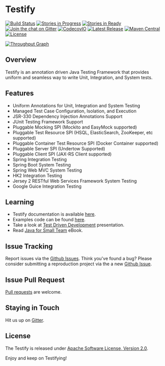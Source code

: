 # Testify
[![Build Status](https://travis-ci.org/testify-project/testify.svg?branch=develop)](https://travis-ci.org/testify-project/testify)
[![Stories in Progress](https://badge.waffle.io/testify-project/testify.svg?label=In%20Progress&title=In%20Progress)](http://waffle.io/testify-project/testify)
[![Stories in Ready](https://badge.waffle.io/testify-project/testify.svg?label=ready&title=Ready)](http://waffle.io/testify-project/testify)
[![Join the chat on Gitter](https://badges.gitter.im/testify-project/Lobby.svg)](https://gitter.im/testify-project/Lobby?utm_source=badge&utm_medium=badge&utm_campaign=pr-badge&utm_content=badge)
[![CodecovIO](https://codecov.io/github/testify-project/testify/coverage.svg?branch=develop)](https://codecov.io/github/testify-project/testify?branch=develop)
[![Latest Release](https://img.shields.io/github/release/testify-project/testify.svg)](https://github.com/testify-project/testify/releases/latest)
[![Maven Central](https://maven-badges.herokuapp.com/maven-central/org.testifyproject/testify/badge.svg?style=flat)](http://repo1.maven.org/maven2/org/testifyproject/testify/)
[![License](https://img.shields.io/badge/license-Apache%20License%202-lightgrey.svg)](https://github.com/testify-project/testify/blob/develop/LICENSE)

[![Throughput Graph](https://graphs.waffle.io/testify-project/testify/throughput.svg)](https://waffle.io/testify-project/testify/metrics)

## Overview
Testify is an annotation driven Java Testing Framework that provides uniform and seamless way to write Unit, Integration, and System tests.

## Features
- Uniform Annotations for Unit, Integration and System Testing
- Managed Test Case Configuration, Isolation, and Execution
- JSR-330 Dependency Injection Annotations Support
- JUnit Testing Framework Support
- Pluggable Mocking SPI (Mockito and EasyMock supported)
- Pluggable Test Resource SPI (HSQL, ElasticSearch, ZooKeeper, etc supported)
- Pluggable Container Test Resource SPI (Docker Container supported)
- Pluggable Server SPI (Undertow Supported)
- Pluggable Client SPI (JAX-RS Client supported)
- Spring Integration Testing
- Spring Boot System Testing
- Spring Web MVC System Testing
- HK2 Integration Testing
- Jersey 2 RESTful Web Services Framework System Testing
- Google Guice Integration Testing

## Learning
- Testify documentation is available [here][docs].
- Examples code can be found [here][examples].
- Take a look at [Test Driven Development][tdd-presentation] presentation.
- Read [Java for Small Team][java-for-small-team] eBook.

## Issue Tracking
Report issues via the [Github Issues][github-issues]. Think you've found a bug?
Please consider submitting a reproduction project via the a new [Github Issue][github-issues-new].

## Issue Pull Request
[Pull requests](http://help.github.com/send-pull-requests) are welcome.

## Staying in Touch
Hit us up on [Gitter][gitter].

## License
The Testify is released under [Apache Software License, Version 2.0](LICENSE).

Enjoy and keep on Testifying!


[docs]: http://fitburio.github.io/testify
[examples]: https://github.com/testify-project/examples/tree/develop/examples
[github-issues]: https://github.com/testify-project/testify/issues
[github-issues-new]: https://github.com/testify-project/testify/issues/new
[gitter]: https://gitter.im/testify-project/Lobby
[java-for-small-team]: https://www.gitbook.com/book/ncrcoe/java-for-small-teams/details
[tdd-presentation]: http://saden1.slides.com/saden1/tdd/embed?token=C82lw8_l
